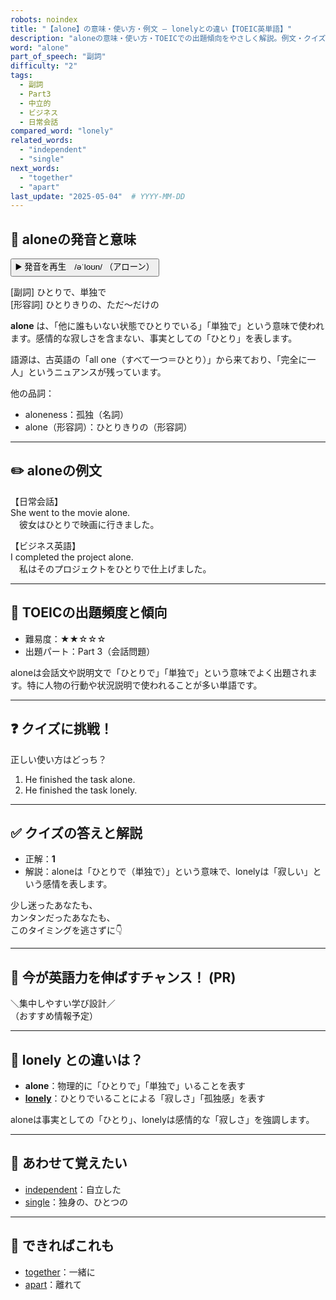 ```yaml
---
robots: noindex
title: "【alone】の意味・使い方・例文 ― lonelyとの違い【TOEIC英単語】"
description: "aloneの意味・使い方・TOEICでの出題傾向をやさしく解説。例文・クイズ付きでlonelyとの違いもわかりやすく学べます。"
word: "alone"
part_of_speech: "副詞"
difficulty: "2"
tags:
  - 副詞
  - Part3
  - 中立的
  - ビジネス
  - 日常会話
compared_word: "lonely"
related_words:
  - "independent"
  - "single"
next_words:
  - "together"
  - "apart"
last_update: "2025-05-04"  # YYYY-MM-DD
---
```


## 🔰 aloneの発音と意味

<button class="play-audio" onclick="playTTS('alone')">
  <span class="play-audio-main">
    ▶️ 発音を再生　/əˈloʊn/
  </span>
  <span class="play-audio-sub">
    （アローン）
  </span>
</button>

[副詞] ひとりで、単独で  
[形容詞] ひとりきりの、ただ～だけの

**alone** は、「他に誰もいない状態でひとりでいる」「単独で」という意味で使われます。感情的な寂しさを含まない、事実としての「ひとり」を表します。

語源は、古英語の「all one（すべて一つ＝ひとり）」から来ており、「完全に一人」というニュアンスが残っています。

他の品詞：  
- aloneness：孤独（名詞）
- alone（形容詞）：ひとりきりの（形容詞）

---

## ✏️ aloneの例文

【日常会話】  
She went to the movie alone.  
　彼女はひとりで映画に行きました。

【ビジネス英語】  
I completed the project alone.  
　私はそのプロジェクトをひとりで仕上げました。

---

## 🎯 TOEICの出題頻度と傾向

- 難易度：★★☆☆☆
- 出題パート：Part 3（会話問題）

aloneは会話文や説明文で「ひとりで」「単独で」という意味でよく出題されます。特に人物の行動や状況説明で使われることが多い単語です。

---

## ❓ クイズに挑戦！

正しい使い方はどっち？

1. He finished the task alone.  
2. He finished the task lonely.

---

## ✅ クイズの答えと解説

- 正解：**1**
- 解説：aloneは「ひとりで（単独で）」という意味で、lonelyは「寂しい」という感情を表します。

少し迷ったあなたも、  
カンタンだったあなたも、  
このタイミングを逃さずに👇️

---

## 🚀 今が英語力を伸ばすチャンス！ (PR)

<div class="info-center">
＼集中しやすい学び設計／<br>  
（おすすめ情報予定）
</div>

---

## 🤔  lonely との違いは？

- **alone**：物理的に「ひとりで」「単独で」いることを表す
- **[lonely](/word/lonely/)**：ひとりでいることによる「寂しさ」「孤独感」を表す

aloneは事実としての「ひとり」、lonelyは感情的な「寂しさ」を強調します。

---

## 🧩 あわせて覚えたい

- [independent](/word/independent/)：自立した
- [single](/word/single/)：独身の、ひとつの

---

## 📖 できればこれも

- [together](/word/together/)：一緒に
- [apart](/word/apart/)：離れて

<!-- cvid: aid09_bid38 -->
